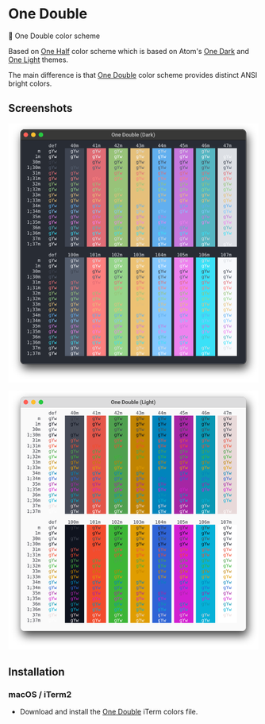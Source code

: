 # One Double
🎨 One Double color scheme

Based on [One Half](https://github.com/sonph/onehalf) color scheme which is based on Atom's [One Dark](https://github.com/atom/one-dark-syntax) and [One Light](https://github.com/atom/one-light-syntax) themes.

The main difference is that [One Double](https://github.com/pamburus/one-double) color scheme provides distinct ANSI bright colors.

## Screenshots

<p align="center"><img alt="dark" src="doc/samples/color-table-one-double-dark.svg" /></p>
<p align="center"><img alt="light" src="doc/samples/color-table-one-double-light.svg" /></p>

## Installation

### macOS / iTerm2

* Download and install the [One Double](./assets/One%20Double.itermcolors) iTerm colors file.
